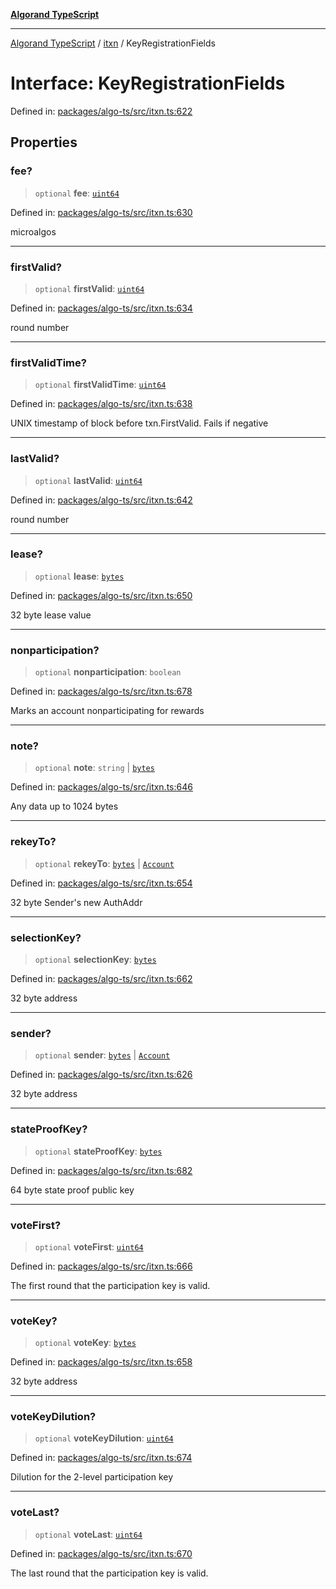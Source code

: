 [**Algorand TypeScript**](../../README.md)

***

[Algorand TypeScript](../../modules.md) / [itxn](../README.md) / KeyRegistrationFields

# Interface: KeyRegistrationFields

Defined in: [packages/algo-ts/src/itxn.ts:622](https://github.com/algorandfoundation/puya-ts/blob/main/packages/algo-ts/src/itxn.ts#L622)

## Properties

### fee?

> `optional` **fee**: [`uint64`](../../index/type-aliases/uint64.md)

Defined in: [packages/algo-ts/src/itxn.ts:630](https://github.com/algorandfoundation/puya-ts/blob/main/packages/algo-ts/src/itxn.ts#L630)

microalgos

***

### firstValid?

> `optional` **firstValid**: [`uint64`](../../index/type-aliases/uint64.md)

Defined in: [packages/algo-ts/src/itxn.ts:634](https://github.com/algorandfoundation/puya-ts/blob/main/packages/algo-ts/src/itxn.ts#L634)

round number

***

### firstValidTime?

> `optional` **firstValidTime**: [`uint64`](../../index/type-aliases/uint64.md)

Defined in: [packages/algo-ts/src/itxn.ts:638](https://github.com/algorandfoundation/puya-ts/blob/main/packages/algo-ts/src/itxn.ts#L638)

UNIX timestamp of block before txn.FirstValid. Fails if negative

***

### lastValid?

> `optional` **lastValid**: [`uint64`](../../index/type-aliases/uint64.md)

Defined in: [packages/algo-ts/src/itxn.ts:642](https://github.com/algorandfoundation/puya-ts/blob/main/packages/algo-ts/src/itxn.ts#L642)

round number

***

### lease?

> `optional` **lease**: [`bytes`](../../index/type-aliases/bytes.md)

Defined in: [packages/algo-ts/src/itxn.ts:650](https://github.com/algorandfoundation/puya-ts/blob/main/packages/algo-ts/src/itxn.ts#L650)

32 byte lease value

***

### nonparticipation?

> `optional` **nonparticipation**: `boolean`

Defined in: [packages/algo-ts/src/itxn.ts:678](https://github.com/algorandfoundation/puya-ts/blob/main/packages/algo-ts/src/itxn.ts#L678)

Marks an account nonparticipating for rewards

***

### note?

> `optional` **note**: `string` \| [`bytes`](../../index/type-aliases/bytes.md)

Defined in: [packages/algo-ts/src/itxn.ts:646](https://github.com/algorandfoundation/puya-ts/blob/main/packages/algo-ts/src/itxn.ts#L646)

Any data up to 1024 bytes

***

### rekeyTo?

> `optional` **rekeyTo**: [`bytes`](../../index/type-aliases/bytes.md) \| [`Account`](../../index/type-aliases/Account.md)

Defined in: [packages/algo-ts/src/itxn.ts:654](https://github.com/algorandfoundation/puya-ts/blob/main/packages/algo-ts/src/itxn.ts#L654)

32 byte Sender's new AuthAddr

***

### selectionKey?

> `optional` **selectionKey**: [`bytes`](../../index/type-aliases/bytes.md)

Defined in: [packages/algo-ts/src/itxn.ts:662](https://github.com/algorandfoundation/puya-ts/blob/main/packages/algo-ts/src/itxn.ts#L662)

32 byte address

***

### sender?

> `optional` **sender**: [`bytes`](../../index/type-aliases/bytes.md) \| [`Account`](../../index/type-aliases/Account.md)

Defined in: [packages/algo-ts/src/itxn.ts:626](https://github.com/algorandfoundation/puya-ts/blob/main/packages/algo-ts/src/itxn.ts#L626)

32 byte address

***

### stateProofKey?

> `optional` **stateProofKey**: [`bytes`](../../index/type-aliases/bytes.md)

Defined in: [packages/algo-ts/src/itxn.ts:682](https://github.com/algorandfoundation/puya-ts/blob/main/packages/algo-ts/src/itxn.ts#L682)

64 byte state proof public key

***

### voteFirst?

> `optional` **voteFirst**: [`uint64`](../../index/type-aliases/uint64.md)

Defined in: [packages/algo-ts/src/itxn.ts:666](https://github.com/algorandfoundation/puya-ts/blob/main/packages/algo-ts/src/itxn.ts#L666)

The first round that the participation key is valid.

***

### voteKey?

> `optional` **voteKey**: [`bytes`](../../index/type-aliases/bytes.md)

Defined in: [packages/algo-ts/src/itxn.ts:658](https://github.com/algorandfoundation/puya-ts/blob/main/packages/algo-ts/src/itxn.ts#L658)

32 byte address

***

### voteKeyDilution?

> `optional` **voteKeyDilution**: [`uint64`](../../index/type-aliases/uint64.md)

Defined in: [packages/algo-ts/src/itxn.ts:674](https://github.com/algorandfoundation/puya-ts/blob/main/packages/algo-ts/src/itxn.ts#L674)

Dilution for the 2-level participation key

***

### voteLast?

> `optional` **voteLast**: [`uint64`](../../index/type-aliases/uint64.md)

Defined in: [packages/algo-ts/src/itxn.ts:670](https://github.com/algorandfoundation/puya-ts/blob/main/packages/algo-ts/src/itxn.ts#L670)

The last round that the participation key is valid.

